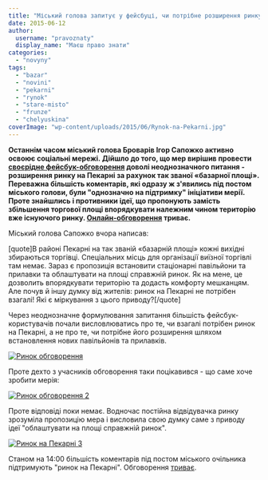 ```yaml
---
title: "Міський голова запитує у фейсбуці, чи потрібне розширення ринку на Пекарні"
date: 2015-06-12
author: 
  username: "pravoznaty"
  display_name: "Маєш право знати"
categories: 
  - "novyny"
tags: 
  - "bazar"
  - "novini"
  - "pekarni"
  - "rynok"
  - "stare-misto"
  - "frunze"
  - "chelyuskina"
coverImage: "wp-content/uploads/2015/06/Rynok-na-Pekarni.jpg"
---
```


**Останнім часом міський голова Броварів Ігор Сапожко активно освоює соціальні мережі. Дійшло до того, що мер вирішив провести [своєрідне фейсбук-обговорення](https://www.facebook.com/i.sapozhko/posts/1594117757526571) доволі неоднозначного питання - розширення ринку на Пекарні за рахунок так званої «базарної площі». Переважна більшість коментарів, які одразу ж з'явились під постом міського голови, були "однозначно на підтримку" ініціативи мерії. Проте знайшлись і противники ідеї, що пропонують замість збільшення торгової площі впорядкувати належним чином територію вже існуючого ринку. [Онлайн-обговорення](https://www.facebook.com/i.sapozhko/posts/1594117757526571) триває.**

Міський голова Сапожко вчора написав:

\[quote\]В районі Пекарні на так званій «базарній площі» кожні вихідні збираються торгівці. Спеціальних місць для організації виїзної торгівлі там немає. Зараз є пропозиція встановити стаціонарні павільйони та прилавки та облаштувати на площі справжній ринок. Як на мене, це дозволить впорядкувати територію та додасть комфорту мешканцям. Але почув й іншу думку від жителів: ринок на Пекарні не потрібен взагалі! Які є міркування з цього приводу?\[/quote\]

Через неоднозначне формулювання запитання більшість фейсбук-користувачів почали висловлюватись про те, чи взагалі потрібен ринок на Пекарні, а не про те, чи потрібне його розширення шляхом встановлення нових павільйонів та прилавків.

[![Ринок обговорення](https://mpz.brovary.org/wp-content/uploads/2015/06/Rynok-obgovorennya.png)](https://mpz.brovary.org/wp-content/uploads/2015/06/Rynok-obgovorennya.png)

Проте дехто з учасників обговорення таки поцікавився - що саме хоче зробити мерія:

[![Ринок обговорення 2](https://mpz.brovary.org/wp-content/uploads/2015/06/Rynok-obgovorennya-2.png)](https://mpz.brovary.org/wp-content/uploads/2015/06/Rynok-obgovorennya-2.png)

Проте відповіді поки немає. Водночас постійна відвідувачка ринку зрозуміла пропозицію мера і висловила свою думку саме з приводу ідеї "облаштувати на площі справжній ринок".

[![Ринок на Пекарні 3](https://mpz.brovary.org/wp-content/uploads/2015/06/Rynok-na-Pekarni-3.jpg)](https://mpz.brovary.org/wp-content/uploads/2015/06/Rynok-na-Pekarni-3.jpg)

Станом на 14:00 більшість коментарів під постом міського очільника підтримують "ринок на Пекарні". Обговорення [триває](https://www.facebook.com/i.sapozhko/posts/1594117757526571).
